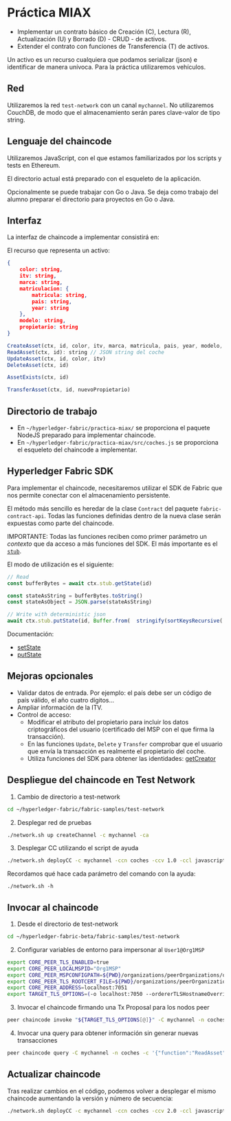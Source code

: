 # Práctica MIAX

- Implementar un contrato básico de Creación (C), Lectura (R), Actualización (U) y Borrado (D) - CRUD - de activos.
- Extender el contrato con funciones de Transferencia (T) de activos.

Un activo es un recurso cualquiera que podamos serializar (json) e identificar de manera unívoca.
Para la práctica utilizaremos vehículos.

## Red

Utilizaremos la red `test-network` con un canal `mychannel`.
No utilizaremos CouchDB, de modo que el almacenamiento serán pares clave-valor de tipo string.


## Lenguaje del chaincode

Utilizaremos JavaScript, con el que estamos familiarizados por los scripts y tests en Ethereum.

El directorio actual está preparado con el esqueleto de la aplicación.

Opcionalmente se puede trabajar con Go o Java. Se deja como trabajo del alumno preparar el directorio para proyectos en Go o Java.

## Interfaz

La interfaz de chaincode a implementar consistirá en:

El recurso que representa un activo:

```json
{
    color: string,
    itv: string,
    marca: string,
    matriculacion: {
        matricula: string,
        pais: string,
        year: string
    },
    modelo: string,
    propietario: string
}
```

```javascript
CreateAsset(ctx, id, color, itv, marca, matricula, pais, year, modelo, propietario)
ReadAsset(ctx, id): string // JSON string del coche
UpdateAsset(ctx, id, color, itv)
DeleteAsset(ctx, id)

AssetExists(ctx, id)

TransferAsset(ctx, id, nuevoPropietario)
```

## Directorio de trabajo

- En `~/hyperledger-fabric/practica-miax/` se proporciona el paquete NodeJS preparado para implementar chaincode.
- En `~/hyperledger-fabric/practica-miax/src/coches.js` se proporciona el esqueleto del chaincode a implementar.

## Hyperledger Fabric SDK

Para implementar el chaincode, necesitaremos utilizar el SDK de Fabric que nos permite conectar con el almacenamiento persistente.

El método más sencillo es heredar de la clase `Contract` del paquete `fabric-contract-api`.
Todas las funciones definidas dentro de la nueva clase serán expuestas como parte del chaincode.

IMPORTANTE: Todas las funciones reciben como primer parámetro un _contexto_ que da acceso a más funciones del SDK.
El más importante es el [`stub`](https://hyperledger.github.io/fabric-chaincode-node/main/api/fabric-shim.ChaincodeStub.html).

El modo de utilización es el siguiente:

```js
// Read
const bufferBytes = await ctx.stub.getState(id)

const stateAsString = bufferBytes.toString()
const stateAsObject = JSON.parse(stateAsString)

// Write with deterministic json
await ctx.stub.putState(id, Buffer.from(  stringify(sortKeysRecursive( <assetVariable> ))  ))
```

Documentación:
- [setState](https://hyperledger.github.io/fabric-chaincode-node/main/api/fabric-shim.ChaincodeStub.html#getState__anchor)
- [putState](https://hyperledger.github.io/fabric-chaincode-node/main/api/fabric-shim.ChaincodeStub.html#putState__anchor)


## Mejoras opcionales

- Validar datos de entrada. Por ejemplo: el país debe ser un código de país válido, el año cuatro dígitos...
- Ampliar información de la ITV.
- Control de acceso:
    - Modificar el atributo del propietario para incluir los datos criptográficos del usuario (certificado del MSP con el que firma la transacción).
    - En las funciones `Update`, `Delete` y `Transfer` comprobar que el usuario que envía la transacción es realmente el propietario del coche.
    - Utiliza funciones del SDK para obtener las identidades: [getCreator](https://hyperledger.github.io/fabric-chaincode-node/main/api/fabric-shim.ChaincodeStub.html#getCreator__anchor)


## Despliegue del chaincode en Test Network

1. Cambio de directorio a test-network

```sh
cd ~/hyperledger-fabric/fabric-samples/test-network
```

2. Desplegar red de pruebas

```sh
./network.sh up createChannel -c mychannel -ca
```

3. Desplegar CC utilizando el script de ayuda

```sh
./network.sh deployCC -c mychannel -ccn coches -ccv 1.0 -ccl javascript -ccs 1 -ccp ../../practica-miax/
```

Recordamos qué hace cada parámetro del comando con la ayuda:

```
./network.sh -h
```

## Invocar al chaincode

1. Desde el directorio de test-network

```sh
cd ~/hyperledger-fabric-beta/fabric-samples/test-network
```


2. Configurar variables de entorno para impersonar al `User1@Org1MSP`

```bash
export CORE_PEER_TLS_ENABLED=true
export CORE_PEER_LOCALMSPID="Org1MSP"
export CORE_PEER_MSPCONFIGPATH=${PWD}/organizations/peerOrganizations/org1.example.com/users/User1@org1.example.com/msp
export CORE_PEER_TLS_ROOTCERT_FILE=${PWD}/organizations/peerOrganizations/org1.example.com/peers/peer0.org1.example.com/tls/ca.crt
export CORE_PEER_ADDRESS=localhost:7051
export TARGET_TLS_OPTIONS=(-o localhost:7050 --ordererTLSHostnameOverride orderer.example.com --tls --cafile "${PWD}/organizations/ordererOrganizations/example.com/orderers/orderer.example.com/msp/tlscacerts/tlsca.example.com-cert.pem" --peerAddresses localhost:7051 --tlsRootCertFiles "${PWD}/organizations/peerOrganizations/org1.example.com/peers/peer0.org1.example.com/tls/ca.crt" --peerAddresses localhost:9051 --tlsRootCertFiles "${PWD}/organizations/peerOrganizations/org2.example.com/peers/peer0.org2.example.com/tls/ca.crt")
```

3. Invocar el chaincode firmando una Tx Proposal para los nodos peer

```bash
peer chaincode invoke "${TARGET_TLS_OPTIONS[@]}" -C mychannel -n coches -c '{"function":"CreateAsset","Args":["Asset1","blue","valid","Toyota","1234JKV", "ES", "2020", "Yaris", "12345678-H"]}'
```

4. Invocar una query para obtener información sin generar nuevas transacciones

```bash
peer chaincode query -C mychannel -n coches -c '{"function":"ReadAsset","Args":["Asset1"]}'
```


## Actualizar chaincode

Tras realizar cambios en el código, podemos volver a desplegar el mismo chaincode aumentando la versión y número de secuencia:

```bash
./network.sh deployCC -c mychannel -ccn coches -ccv 2.0 -ccl javascript -ccs 2 -ccp ../../practica-miax/
```

